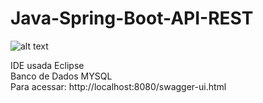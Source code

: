# Java-Spring-Boot-API-REST

![alt text](https://github.com/MateusCouto/Java-Spring-Boot-API-REST/blob/main/java-spring-boot.png?raw=true)

IDE usada Eclipse <br />
Banco de Dados MYSQL <br />
Para acessar: http://localhost:8080/swagger-ui.html
